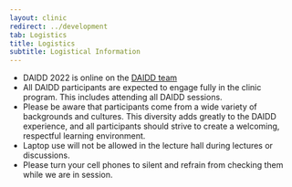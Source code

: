 ```yaml
---
layout: clinic
redirect: ../development
tab: Logistics
title: Logistics
subtitle: Logistical Information
---
```


- DAIDD 2022 is online on the [DAIDD team](https://teams.microsoft.com/_#/channelDashboard/DAIDD%202022%20Participants/19:12322027b42342fb93ca3eb18a3ff898@thread.tacv2/td.settings)
- All DAIDD participants are expected to engage fully in the clinic program. This includes attending all DAIDD sessions.
- Please be aware that participants come from a wide variety of backgrounds and cultures. This diversity adds greatly to the DAIDD experience, and all participants should strive to create a welcoming, respectful learning environment.
- Laptop use will not be allowed in the lecture hall during lectures or discussions.
- Please turn your cell phones to silent and refrain from checking them while we are in session.
